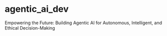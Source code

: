 # agentic_ai_dev
Empowering the Future: Building Agentic AI for Autonomous, Intelligent, and Ethical Decision-Making
